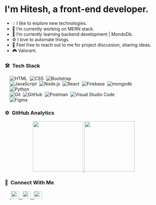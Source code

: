 <h1>I'm Hitesh, a front-end developer.</h1>

- 💡 I like to explore new technologies.
- 🔭 I’m currently working on MERN stack.
- 🌱 I’m currently learning backend development | MondoDb.
- ⚙️ I love to automate things.
- 💬 Feel free to reach out to me for project discussion, sharing ideas.
- 🎮 Valorant.

### 🛠 &nbsp;Tech Stack

&nbsp;&nbsp;&nbsp;&nbsp;![HTML](https://img.shields.io/badge/-HTML-05122A?style=flat&logo=HTML5)&nbsp;
![CSS](https://img.shields.io/badge/-CSS-05122A?style=flat&logo=CSS3&logoColor=1572B6)&nbsp;
![Bootstrap](https://img.shields.io/badge/-Bootstrap-05122A?style=flat&logo=bootstrap&logoColor=563D7C)&nbsp;\
&nbsp;&nbsp;&nbsp;&nbsp;![JavaScript](https://img.shields.io/badge/-JavaScript-05122A?style=flat&logo=javascript)&nbsp;
![Node.js](https://img.shields.io/badge/-Node.js-05122A?style=flat&logo=node.js)&nbsp;
![React](https://img.shields.io/badge/-React-05122A?style=flat&logo=react)&nbsp;
![Firebase](https://img.shields.io/badge/-Firebase-05122A?style=flat&logo=firebase&logoColor=FEC260)&nbsp;
![mongodb](https://img.shields.io/badge/-MongoDb-05122A?style=flat&logo=mongodb&logoColor=80ED99)&nbsp; \
&nbsp;&nbsp;&nbsp;&nbsp;![Python](https://img.shields.io/badge/-Python-05122A?style=flat&logo=python)&nbsp;\
&nbsp;&nbsp;&nbsp;&nbsp;![Git](https://img.shields.io/badge/-Git-05122A?style=flat&logo=git)&nbsp;
![GitHub](https://img.shields.io/badge/-GitHub-05122A?style=flat&logo=github)&nbsp;
![Postman](https://img.shields.io/badge/-postman-05122A?style=flat&logo=postman&)&nbsp;
![Visual Studio Code](https://img.shields.io/badge/-Visual%20Studio%20Code-05122A?style=flat&logo=visual-studio-code&logoColor=007ACC)&nbsp;\
&nbsp;&nbsp;&nbsp;&nbsp;![Figma](https://img.shields.io/badge/-Figma-05122A?style=flat&logo=figma&logoColor=ffffff)&nbsp;

### ⚙️ &nbsp;GitHub Analytics

<p align="center">
<a href="https://github.com/hiteshcodes">
  <img height="160em" src="https://github-readme-stats-eight-theta.vercel.app/api?username=hiteshcodes&show_icons=true&theme=algolia&include_all_commits=true&count_private=true"/>
  <img height="160em" src="https://github-readme-stats-eight-theta.vercel.app/api/top-langs/?username=hiteshcodes&layout=compact&langs_count=8&theme=algolia"/>
</a>
</p>

### 🔌 &nbsp;Connect With Me

<p>
&nbsp;&nbsp;&nbsp;&nbsp;<a href="https://www.linkedin.com/in/hiteshcodes" target="_blank">
    <img height="25em" src="https://cdn-icons-png.flaticon.com/512/174/174857.png"/> &nbsp;
    </a>
 <a href="mailto:hiteshcodes@gmail.com" target="_blank">
    <img height="25em" src="https://cdn-icons-png.flaticon.com/512/281/281769.png"/> &nbsp; 
    </a>
    <a href="https://www.instagram.com/hiteshcodes" target="_blank">
    <img height="25em" src="https://cdn-icons-png.flaticon.com/512/2111/2111463.png"/>
    </a>
</p>
